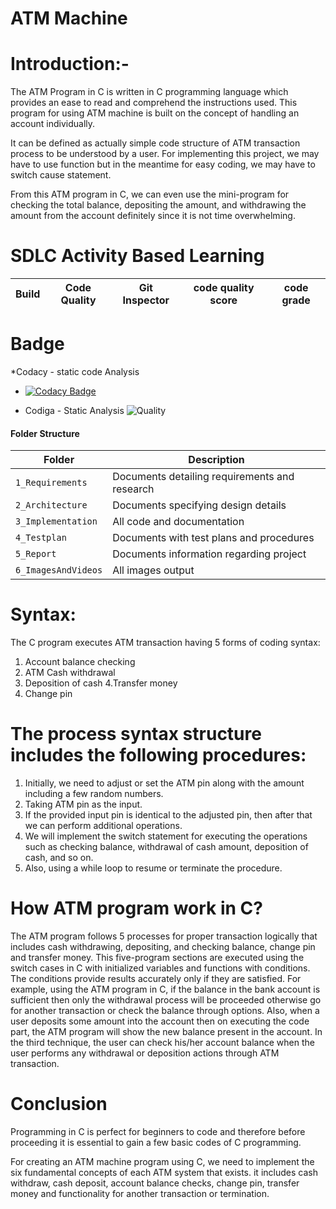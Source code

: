  # ATM Machine


# Introduction:-   
 The ATM Program in C is written in C programming language which provides an ease to read and comprehend the instructions used. 
This program for using ATM machine is built on the concept of handling an account individually.

It can be defined as actually simple code structure of ATM transaction process to be understood by a user. 
For implementing this project, we may have to use function but in the meantime for easy coding, we may have to switch cause statement.

From this ATM program in C, we can even use the mini-program for checking the total balance, depositing the amount, and withdrawing the amount from the account definitely since it is not time overwhelming. 

# SDLC Activity Based Learning
Build | Code Quality | Git Inspector | code quality score | code grade |
|---------|------------|-------------|--------------------|------------
# Badge
*Codacy - static code Analysis
* [![Codacy Badge](https://app.codacy.com/project/badge/Grade/55863a830b5d4fb5b358a437d65cb009)](https://www.codacy.com/gh/NehaIngle177/M1_ATM_Machine_System/dashboard?utm_source=github.com&amp;utm_medium=referral&amp;utm_content=NehaIngle177/M1_ATM_Machine_System&amp;utm_campaign=Badge_Grade)

* Codiga - Static Analysis
![Quality](https://api.codiga.io/project/32538/score/svg) 

#### Folder Structure
Folder             | Description
-------------------| -----------------------------------------
`1_Requirements`   | Documents detailing requirements and research
`2_Architecture`         | Documents specifying design details
`3_Implementation` | All code and documentation
`4_Testplan`      | Documents with test plans and procedures
`5_Report`        | Documents information regarding project
`6_ImagesAndVideos` | All images output























































































# Syntax: 

The C program executes ATM transaction having 5 forms of coding syntax:

1. Account balance checking
2. ATM Cash withdrawal
3. Deposition of cash
4.Transfer money
5. Change pin

# The process syntax structure includes the following procedures: 

1) Initially, we need to adjust or set the ATM pin along with the amount including a few random numbers.
2) Taking ATM pin as the input.
3) If the provided input pin is identical to the adjusted pin, then after that we can perform additional operations.
4) We will implement the switch statement for executing the operations such as checking balance, withdrawal of cash amount, deposition of cash, and so on.
5) Also, using a while loop to resume or terminate the procedure.

# How ATM program work in C? 

The ATM program follows 5 processes for proper transaction logically that includes cash withdrawing, depositing, and checking balance, change pin and transfer money. 
This five-program sections are executed using the switch cases in C with initialized variables and functions with conditions. 
The conditions provide results accurately only if they are satisfied.
For example, using the ATM program in C, if the balance in the bank account is sufficient then only the withdrawal process will be proceeded otherwise go for another transaction or check the balance through options. 
Also, when a user deposits some amount into the account then on executing the code part, the ATM program will show the new balance present in the account. 
In the third technique, the user can check his/her account balance when the user performs any withdrawal or deposition actions through ATM transaction.

# Conclusion
Programming in C is perfect for beginners to code and therefore before proceeding it is essential to gain a few basic codes of C programming.

For creating an ATM machine program using C, we need to implement the six fundamental concepts of each ATM system that exists. 
it includes cash withdraw, cash deposit, account balance checks, change pin, transfer money and functionality for another transaction or termination.

